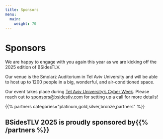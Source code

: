 ```yaml
---
title: Sponsors
menu:
  main:
    weight: 70
---
```


# Sponsors

We are happy to engage with you again this year as we are kicking off the 2025 edition of BSidesTLV.

Our venue is the Smolarz Auditorium in Tel Aviv University and will be able to host up to 1200 people in a big, wonderful, and air-conditioned space.

Our event takes place during [Tel Aviv University’s Cyber Week](https://cyberweektau.com/).
Please reach out to [sponsors@bsidestlv.com](mailto:sponsors@bsidestlv.com) for setting up a call for more details!

{{% partners categories="platinum,gold,silver,bronze,partners" %}}

## BSidesTLV 2025 is proudly sponsored by{{% /partners %}}

<!-- {{% partners categories="gold,silver,bronze,partners" %}}## BSidesTLV 2025 is proudly sponsored by{{% /partners %}}
 -->